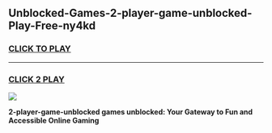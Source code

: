 
## Unblocked-Games-2-player-game-unblocked-Play-Free-ny4kd
<h3>
<a href="https://premium76.site?title=2-player-game-unblocked&ref=21A">CLICK TO PLAY</a></h3>
<hr>

<h3>
<a href="https://premium76.site?title=2-player-game-unblocked&ref=21A">CLICK 2 PLAY</a>
  
</h3>

<a href="https://premium76.site?title=2-player-game-unblocked&ref=21A"><img src="https://clearcache.store/games.png"></a>


**2-player-game-unblocked games unblocked: Your Gateway to Fun and Accessible Online Gaming**
